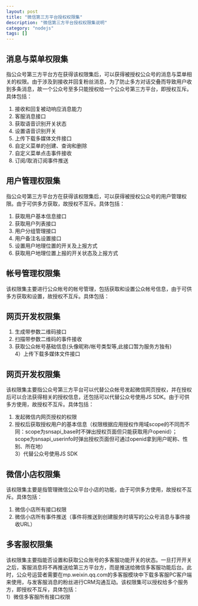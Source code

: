 ```yaml
---
layout: post
title: "微信第三方平台授权权限集"
description: "微信第三方平台授权权限集说明"
category: "nodejs"
tags: []
---
```


## 消息与菜单权限集
指公众号第三方平台方在获得该权限集后，可以获得被授权公众号的消息与菜单相关的权限。由于涉及到接收并回复粉丝消息，为了防止多方对话交叠而导致用户收到多条消息，故一个公众号至多只能授权给一个公众号第三方平台，即授权互斥。具体包括：

1) 接收和回复被动响应消息能力  
2) 客服消息接口  
3) 获取语音识别开关状态  
4) 设置语音识别开关  
5) 上传下载多媒体文件接口  
6) 自定义菜单的创建、查询和删除  
7) 自定义菜单点击事件接收  
8) 订阅/取消订阅事件推送  

## 用户管理权限集
指公众号第三方平台方在获得该权限集后，可以获得被授权公众号的用户管理权限。由于可供多方获取，故授权不互斥。具体包括：

1) 获取用户基本信息接口  
2) 获取用户列表接口  
3) 用户分组管理接口  
4) 用户备注名设置接口  
5) 设置用户地理位置的开关及上报方式  
6) 获取用户地理位置上报的开关状态及上报方式  

## 帐号管理权限集
该权限集主要进行公众帐号的帐号管理，包括获取和设置公众帐号信息，由于可供多方获取和设置，故授权不互斥。具体包括：

## 网页开发权限集
1) 生成带参数二维码接口  
2) 扫描带参数二维码的事件接收  
3) 获取公众帐号基础信息(头像昵称/帐号类型等,此接口暂为服务方独有)  
4）上传下载多媒体文件接口  

## 网页开发权限集
该权限集主要指公众号第三方平台可以代替公众帐号发起微信网页授权，并在授权后可以合法获得相关的授权信息，还包括可以代替公众号使用JS SDK。由于可供多方使用，故授权不互斥。具体包括：  
1) 发起微信内网页授权的权限  
2) 授权后获取授权用户的基本信息（权限根据应用授权作用域scope的不同而不同：scope为snsapi_base时不弹出授权页面但只能获取用户openid）；scope为snsapi_userinfo时弹出授权页面但可通过openid拿到用户昵称、性别、所在地）  
3）代替公众号使用JS SDK  

## 微信小店权限集
该权限集主要是指管理微信公众平台小店的功能，由于可供多方使用，故授权不互斥。具体包括：  
1) 微信小店所有接口权限  
2) 微信小店所有事件推送（事件将推送到创建服务时填写的公众号消息与事件接收URL）

## 多客服权限集
该权限集主要指能否设置和获取公众账号的多客服功能开关的状态。一旦打开开关之后，客服消息将不再推送给第三方平台方，而是推送给微信多客服功能后台。此时，公众号运营者需要在mp.weixin.qq.com的多客服模块中下载多客服PC客户端来使用，与发客服消息的粉丝进行CRM沟通互动。该权限集可以授权给多个服务方，即授权不互斥，具体包括：  
1）微信多客服所有接口权限  
